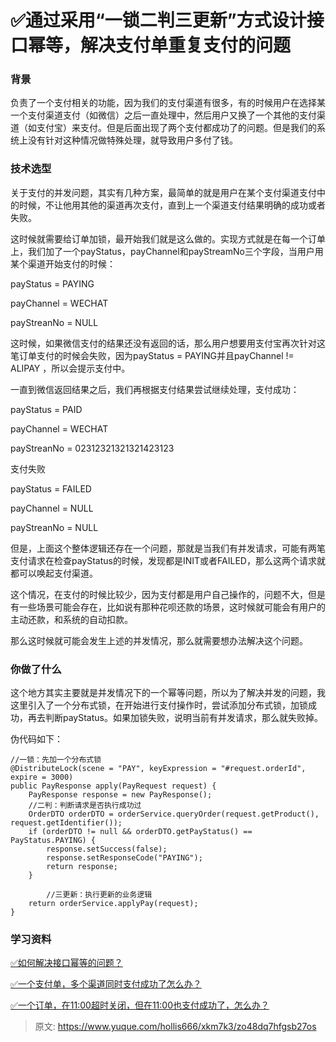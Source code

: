 # ✅通过采用“一锁二判三更新”方式设计接口幂等，解决支付单重复支付的问题

### 背景


负责了一个支付相关的功能，因为我们的支付渠道有很多，有的时候用户在选择某一个支付渠道支付（如微信）之后一直处理中，然后用户又换了一个其他的支付渠道（如支付宝）来支付。但是后面出现了两个支付都成功了的问题。但是我们的系统上没有针对这种情况做特殊处理，就导致用户多付了钱。



### 技术选型


关于支付的并发问题，其实有几种方案，最简单的就是用户在某个支付渠道支付中的时候，不让他用其他的渠道再次支付，直到上一个渠道支付结果明确的成功或者失败。



这时候就需要给订单加锁，最开始我们就是这么做的。实现方式就是在每一个订单上，我们加了一个payStatus，payChannel和payStreamNo三个字段，当用户用某个渠道开始支付的时候：



payStatus = PAYING

payChannel = WECHAT

payStreanNo = NULL



这时候，如果微信支付的结果还没有返回的话，那么用户想要用支付宝再次针对这笔订单支付的时候会失败，因为payStatus = PAYING并且payChannel != ALIPAY ，所以会提示支付中。



一直到微信返回结果之后，我们再根据支付结果尝试继续处理，支付成功：



payStatus = PAID

payChannel = WECHAT

payStreanNo = 02312321321321423123



支付失败



payStatus = FAILED

payChannel = NULL

payStreanNo = NULL



但是，上面这个整体逻辑还存在一个问题，那就是当我们有并发请求，可能有两笔支付请求在检查payStatus的时候，发现都是INIT或者FAILED，那么这两个请求就都可以唤起支付渠道。



这个情况，在支付的时候比较少，因为支付都是用户自己操作的，问题不大，但是有一些场景可能会存在，比如说有那种花呗还款的场景，这时候就可能会有用户的主动还款，和系统的自动扣款。



那么这时候就可能会发生上述的并发情况，那么就需要想办法解决这个问题。



### 你做了什么


这个地方其实主要就是并发情况下的一个幂等问题，所以为了解决并发的问题，我这里引入了一个分布式锁，在开始进行支付操作时，尝试添加分布式锁，加锁成功，再去判断payStatus。如果加锁失败，说明当前有并发请求，那么就失败掉。



伪代码如下：

```plain
//一锁：先加一个分布式锁
@DistributeLock(scene = "PAY", keyExpression = "#request.orderId", expire = 3000)
public PayResponse apply(PayRequest request) {
    PayResponse response = new PayResponse();
  	//二判：判断请求是否执行成功过
    OrderDTO orderDTO = orderService.queryOrder(request.getProduct(), request.getIdentifier());
    if (orderDTO != null && orderDTO.getPayStatus() == PayStatus.PAYING) {
        response.setSuccess(false);
        response.setResponseCode("PAYING");
        return response;
    }

		//三更新：执行更新的业务逻辑
  	return orderService.applyPay(request);
}
```





### 学习资料


[✅如何解决接口幂等的问题？](https://www.yuque.com/hollis666/xkm7k3/gz2qwl)



[✅一个支付单，多个渠道同时支付成功了怎么办？](https://www.yuque.com/hollis666/xkm7k3/gqtxugdhs2zg2axw)



[✅一个订单，在11:00超时关闭，但在11:00也支付成功了，怎么办？](https://www.yuque.com/hollis666/xkm7k3/vwwc639702l84g4g)



> 原文: <https://www.yuque.com/hollis666/xkm7k3/zo48dq7hfgsb27os>